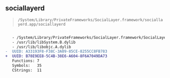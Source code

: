 ## sociallayerd

> `/System/Library/PrivateFrameworks/SocialLayer.framework/sociallayerd.app/sociallayerd`

```diff

   - /System/Library/PrivateFrameworks/SocialLayer.framework/SocialLayer
   - /usr/lib/libSystem.B.dylib
   - /usr/lib/libobjc.A.dylib
-  UUID: A33193F8-F38C-3A09-85CE-8255CC8FB783
+  UUID: B78E9EE8-5C4B-38E6-A604-8F6A7049DA73
   Functions: 7
   Symbols:   35
   CStrings:  11

```
